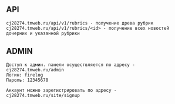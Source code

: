 API
-------------------
```
cj28274.tmweb.ru/api/v1/rubrics - получение древа рубрик
cj28274.tmweb.ru/api/v1/rubrics/<id> - получение всех новостей дочерних и указанной рубрики
```

ADMIN
-------------------
```
Доступ к админ. панели осуществляется по адресу - cj28274.tmweb.ru/admin
Логин: firelog
Пароль: 12345678

Аккаунт можно зарегистрировать по адресу - cj28274.tmweb.ru/site/signup
```

